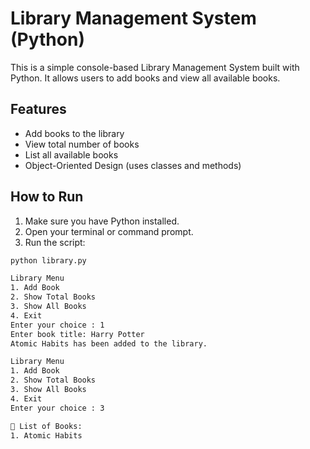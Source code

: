 # Library Management System (Python)

This is a simple console-based Library Management System built with Python. It allows users to add books and view all available books.

## Features

- Add books to the library
- View total number of books
- List all available books
- Object-Oriented Design (uses classes and methods)

## How to Run

1. Make sure you have Python installed.
2. Open your terminal or command prompt.
3. Run the script:

```bash
python library.py

Library Menu
1. Add Book
2. Show Total Books
3. Show All Books
4. Exit
Enter your choice : 1
Enter book title: Harry Potter
Atomic Habits has been added to the library.

Library Menu 
1. Add Book
2. Show Total Books
3. Show All Books
4. Exit
Enter your choice : 3

📖 List of Books:
1. Atomic Habits
